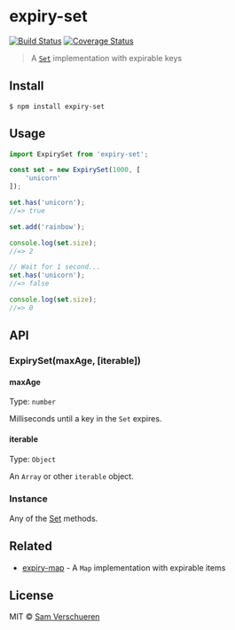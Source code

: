 # expiry-set

[![Build Status](https://travis-ci.org/SamVerschueren/expiry-set.svg?branch=master)](https://travis-ci.org/SamVerschueren/expiry-set) [![Coverage Status](https://codecov.io/gh/SamVerschueren/expiry-set/branch/master/graph/badge.svg)](https://codecov.io/gh/SamVerschueren/expiry-set)

> A [`Set`](https://developer.mozilla.org/en-US/docs/Web/JavaScript/Reference/Global_Objects/Set) implementation with expirable keys


## Install

```
$ npm install expiry-set
```


## Usage

```js
import ExpirySet from 'expiry-set';

const set = new ExpirySet(1000, [
	'unicorn'
]);

set.has('unicorn');
//=> true

set.add('rainbow');

console.log(set.size);
//=> 2

// Wait for 1 second...
set.has('unicorn');
//=> false

console.log(set.size);
//=> 0
```


## API

### ExpirySet(maxAge, [iterable])

#### maxAge

Type: `number`

Milliseconds until a key in the `Set` expires.

#### iterable

Type: `Object`

An `Array` or other `iterable` object.

### Instance

Any of the [Set](https://developer.mozilla.org/en-US/docs/Web/JavaScript/Reference/Global_Objects/Set) methods.


## Related

- [expiry-map](https://github.com/SamVerschueren/expiry-map) - A `Map` implementation with expirable items


## License

MIT © [Sam Verschueren](https://github.com/SamVerschueren)
